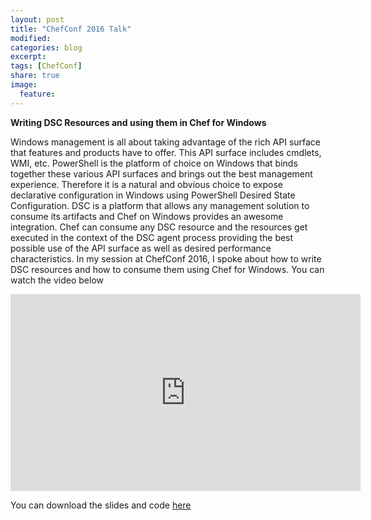 ```yaml
---
layout: post
title: "ChefConf 2016 Talk"
modified:
categories: blog
excerpt:
tags: [ChefConf]
share: true
image:
  feature:
---
```

**Writing DSC Resources and using them in Chef for Windows**

Windows management is all about taking advantage of the rich API surface that features and products have to offer. This API surface includes cmdlets, WMI, etc. 
PowerShell is the platform of choice on Windows that binds together these various API surfaces and brings out the best management experience. 
Therefore it is a natural and obvious choice to expose declarative configuration in Windows using PowerShell Desired State Configuration. 
DSC is a platform that allows any management solution to consume its artifacts and Chef on Windows provides an awesome integration. Chef can consume any DSC resource 
and the resources get executed in the context of the DSC agent process providing the best possible use of the API surface as well as desired performance characteristics. 
In my session at ChefConf 2016, I spoke about how to write DSC resources and how to consume them using Chef for Windows. You can watch the video below

<iframe width="560" height="315" src="https://www.youtube.com/embed/0xzuabifiWM" frameborder="0" allowfullscreen></iframe>

You can download the slides and code [here](https://github.com/nanalakshmanan/ChefConf2016)

